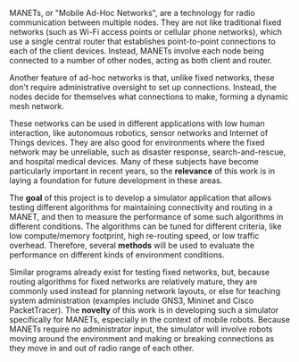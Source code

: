 MANETs, or "Mobile Ad-Hoc Networks", are a technology for radio communication between multiple nodes.
They are not like traditional fixed networks (such as Wi-Fi access points or cellular phone networks),
which use a single central router that establishes point-to-point connections to each of the client devices.
Instead, MANETs involve each node being connected to a number of other nodes, acting as both client and router.

Another feature of ad-hoc networks is that, unlike fixed networks,
these don't require administrative oversight to set up connections.
Instead, the nodes decide for themselves what connections to make,
forming a dynamic mesh network.

These networks can be used in different applications with low human interaction,
like autonomous robotics, sensor networks and Internet of Things devices.
They are also good for environments where the fixed network may be unreliable,
such as disaster response, search-and-rescue, and hospital medical devices.
Many of these subjects have become particularly important in recent years,
so the **relevance** of this work is in laying a foundation for future development in these areas.

The **goal** of this project is to develop a simulator application
that allows testing different algorithms for maintaining connectivity and routing in a MANET,
and then to measure the performance of some such algorithms in different conditions.
The algorithms can be tuned for different criteria,
like low compute/memory footprint,
high re-routing speed,
or low traffic overhead.
Therefore, several **methods** will be used to evaluate the performance on different kinds of environment conditions.

Similar programs already exist for testing fixed networks,
but, because routing algorithms for fixed networks are relatively mature,
they are commonly used instead for planning network layouts,
or else for teaching system administration
(examples include GNS3, Mininet and Cisco PacketTracer).
The **novelty** of this work is in developing such a simulator specifically for MANETs,
especially in the context of mobile robots.
Because MANETs require no administrator input,
the simulator will involve robots moving around the environment
and making or breaking connections as they move in and out of radio range of each other.